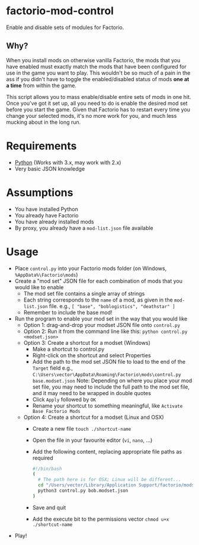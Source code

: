 # factorio-mod-control
Enable and disable sets of modules for Factorio.

## Why?
When you install mods on otherwise vanilla Factorio, the mods that you have enabled must exactly match the mods that have been configured for use in the game you want to play. This wouldn't be so much of a pain in the ass if you didn't have to toggle the enabled/disabled status of mods **one at a time** from within the game.

This script allows you to mass enable/disable entire sets of mods in one hit. Once you've got it set up, all you need to do is enable the desired mod set before you start the game. Given that Factorio has to restart every time you change your selected mods, it's no more work for you, and much less mucking about in the long run.

# Requirements
* [Python](https://www.python.org/downloads/) (Works with 3.x, may work with 2.x)
* Very basic JSON knowledge

# Assumptions
* You have installed Python
* You already have Factorio
* You have already installed mods
* By proxy, you already have a `mod-list.json` file available

# Usage
* Place `control.py` into your Factorio mods folder (on Windows, `%AppData%\Factorio\mods`)
* Create a "mod set" JSON file for each combination of mods that you would like to enable
  * The mod set file contains a single array of strings
  * Each string corresponds to the `name` of a mod, as given in the `mod-list.json` file.
    e.g., `[ "base", "boblogistics", "deathstar" ]`
  * Remember to include the base mod!
* Run the program to enable your mod set in the way that you would like
  * Option 1: drag-and-drop your modset JSON file onto `control.py`
  * Option 2: Run it from the command line like this: `python control.py <modset.json>`
  * Option 3: Create a shortcut for a modset (Windows)
    * Make a shortcut to control.py
    * Right-click on the shortcut and select Properties
    * Add the path to the mod set JSON file to load to the end of the `Target` field
      e.g., `C:\Users\vector\AppData\Roaming\Factorio\mods\control.py base.modset.json`
      Note: Depending on where you place your mod set file, you may need to include the
      full path to the mod set file, and it may need to be wrapped in double quotes
    * Click `Apply` followed by `OK`
    * Rename your shortcut to something meaningful, like `Activate Base Factorio Mods`
  * Option 4: Create a shortcut for a modset (Linux and OSX)
    * Create a new file
      `touch ./shortcut-name`
    * Open the file in your favourite editor (`vi`, `nano`, ...)
    * Add the following content, replacing appropriate file paths as required
      
      ```bash
      #!/bin/bash
      (
        # The path here is for OSX; Linux will be different...
        cd "/Users/vector/Library/Application Support/factorio/mods"
        python3 control.py bob.modset.json
      )
      ```
      
    * Save and quit
    * Add the execute bit to the permissions vector
      `chmod u+x ./shortcut-name`
* Play!
